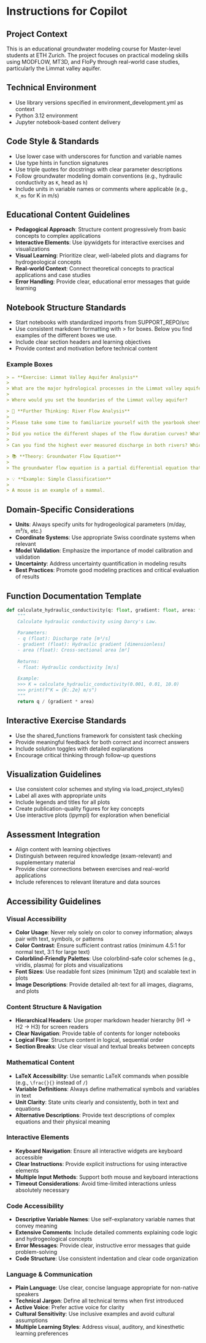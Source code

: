 # Instructions for Copilot

## Project Context
This is an educational groundwater modeling course for Master-level students at ETH Zurich. The project focuses on practical modeling skills using MODFLOW, MT3D, and FloPy through real-world case studies, particularly the Limmat valley aquifer.

## Technical Environment
- Use library versions specified in environment_development.yml as context
- Python 3.12 environment
- Jupyter notebook-based content delivery

## Code Style & Standards
- Use lower case with underscores for function and variable names
- Use type hints in function signatures
- Use triple quotes for docstrings with clear parameter descriptions
- Follow groundwater modeling domain conventions (e.g., hydraulic conductivity as `K`, head as `h`)
- Include units in variable names or comments where applicable (e.g., `K_ms` for K in m/s)

## Educational Content Guidelines
- **Pedagogical Approach**: Structure content progressively from basic concepts to complex applications
- **Interactive Elements**: Use ipywidgets for interactive exercises and visualizations
- **Visual Learning**: Prioritize clear, well-labeled plots and diagrams for hydrogeological concepts
- **Real-world Context**: Connect theoretical concepts to practical applications and case studies
- **Error Handling**: Provide clear, educational error messages that guide learning

## Notebook Structure Standards
- Start notebooks with standardized imports from SUPPORT_REPO/src
- Use consistent markdown formatting with > for boxes. Below you find examples of the different boxes we use. 
- Include clear section headers and learning objectives
- Provide context and motivation before technical content

### Example Boxes
```markdown
> ✏️ **Exercise: Limmat Valley Aquifer Analysis**
> 
> What are the major hydrological processes in the Limmat valley aquifer?
> 
> Where would you set the boundaries of the Limmat valley aquifer?
```

```markdown
> 🤔 **Further Thinking: River Flow Analysis**
> 
> Please take some time to familiarize yourself with the yearbook sheets.
> 
> Did you notice the different shapes of the flow duration curves? What does this tell you about the hydrological regime of the rivers?
> 
> Can you find the highest ever measured discharge in both rivers? Which one might be the more difficult to manage?
```

```markdown 
> 📚 **Theory: Groundwater Flow Equation**
> 
> The groundwater flow equation is a partial differential equation that describes the movement of groundwater through porous media. It is based on Darcy's law and the principle of mass conservation.
```

```markdown
> 💡 **Example: Simple Classification**
> 
> A mouse is an example of a mammal.
```


## Domain-Specific Considerations
- **Units**: Always specify units for hydrogeological parameters (m/day, m³/s, etc.)
- **Coordinate Systems**: Use appropriate Swiss coordinate systems when relevant
- **Model Validation**: Emphasize the importance of model calibration and validation
- **Uncertainty**: Address uncertainty quantification in modeling results
- **Best Practices**: Promote good modeling practices and critical evaluation of results

## Function Documentation Template
```python
def calculate_hydraulic_conductivity(q: float, gradient: float, area: float) -> float:
    """
    Calculate hydraulic conductivity using Darcy's Law.
    
    Parameters:
    - q (float): Discharge rate [m³/s]
    - gradient (float): Hydraulic gradient [dimensionless]
    - area (float): Cross-sectional area [m²]
    
    Returns:
    - float: Hydraulic conductivity [m/s]
    
    Example:
    >>> K = calculate_hydraulic_conductivity(0.001, 0.01, 10.0)
    >>> print(f"K = {K:.2e} m/s")
    """
    return q / (gradient * area)
```

## Interactive Exercise Standards
- Use the shared_functions framework for consistent task checking
- Provide meaningful feedback for both correct and incorrect answers
- Include solution toggles with detailed explanations
- Encourage critical thinking through follow-up questions

## Visualization Guidelines
- Use consistent color schemes and styling via load_project_styles()
- Label all axes with appropriate units
- Include legends and titles for all plots
- Create publication-quality figures for key concepts
- Use interactive plots (ipympl) for exploration when beneficial

## Assessment Integration
- Align content with learning objectives
- Distinguish between required knowledge (exam-relevant) and supplementary material
- Provide clear connections between exercises and real-world applications
- Include references to relevant literature and data sources

## Accessibility Guidelines

### Visual Accessibility
- **Color Usage**: Never rely solely on color to convey information; always pair with text, symbols, or patterns
- **Color Contrast**: Ensure sufficient contrast ratios (minimum 4.5:1 for normal text, 3:1 for large text)
- **Colorblind-Friendly Palettes**: Use colorblind-safe color schemes (e.g., viridis, plasma) for plots and visualizations
- **Font Sizes**: Use readable font sizes (minimum 12pt) and scalable text in plots
- **Image Descriptions**: Provide detailed alt-text for all images, diagrams, and plots

### Content Structure & Navigation
- **Hierarchical Headers**: Use proper markdown header hierarchy (H1 → H2 → H3) for screen readers
- **Clear Navigation**: Provide table of contents for longer notebooks
- **Logical Flow**: Structure content in logical, sequential order
- **Section Breaks**: Use clear visual and textual breaks between concepts

### Mathematical Content
- **LaTeX Accessibility**: Use semantic LaTeX commands when possible (e.g., `\frac{}{}` instead of `/`)
- **Variable Definitions**: Always define mathematical symbols and variables in text
- **Unit Clarity**: State units clearly and consistently, both in text and equations
- **Alternative Descriptions**: Provide text descriptions of complex equations and their physical meaning

### Interactive Elements
- **Keyboard Navigation**: Ensure all interactive widgets are keyboard accessible
- **Clear Instructions**: Provide explicit instructions for using interactive elements
- **Multiple Input Methods**: Support both mouse and keyboard interactions
- **Timeout Considerations**: Avoid time-limited interactions unless absolutely necessary

### Code Accessibility
- **Descriptive Variable Names**: Use self-explanatory variable names that convey meaning
- **Extensive Comments**: Include detailed comments explaining code logic and hydrogeological concepts
- **Error Messages**: Provide clear, instructive error messages that guide problem-solving
- **Code Structure**: Use consistent indentation and clear code organization

### Language & Communication
- **Plain Language**: Use clear, concise language appropriate for non-native speakers
- **Technical Jargon**: Define all technical terms when first introduced
- **Active Voice**: Prefer active voice for clarity
- **Cultural Sensitivity**: Use inclusive examples and avoid cultural assumptions
- **Multiple Learning Styles**: Address visual, auditory, and kinesthetic learning preferences




